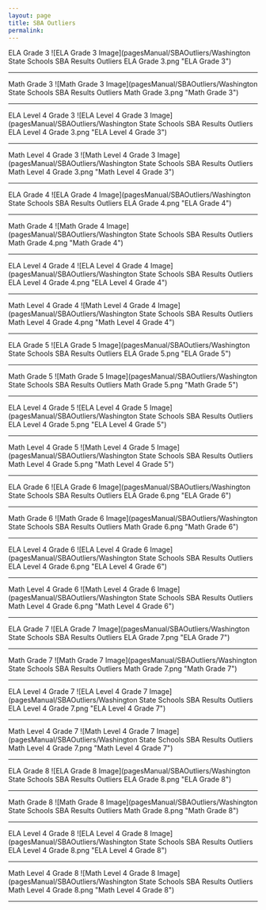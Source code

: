 ```yaml
---
layout: page
title: SBA Outliers
permalink:
---
```


ELA Grade 3
![ELA Grade 3 Image](pagesManual/SBAOutliers/Washington State Schools SBA Results Outliers ELA Grade 3.png "ELA Grade 3")

___

Math Grade 3
![Math Grade 3 Image](pagesManual/SBAOutliers/Washington State Schools SBA Results Outliers Math Grade 3.png "Math Grade 3")

___

ELA Level 4 Grade 3
![ELA Level 4 Grade 3 Image](pagesManual/SBAOutliers/Washington State Schools SBA Results Outliers ELA Level 4 Grade 3.png "ELA Level 4 Grade 3")

___

Math Level 4 Grade 3
![Math Level 4 Grade 3 Image](pagesManual/SBAOutliers/Washington State Schools SBA Results Outliers Math Level 4 Grade 3.png "Math Level 4 Grade 3")

___

ELA Grade 4
![ELA Grade 4 Image](pagesManual/SBAOutliers/Washington State Schools SBA Results Outliers ELA Grade 4.png "ELA Grade 4")

___

Math Grade 4
![Math Grade 4 Image](pagesManual/SBAOutliers/Washington State Schools SBA Results Outliers Math Grade 4.png "Math Grade 4")

___

ELA Level 4 Grade 4
![ELA Level 4 Grade 4 Image](pagesManual/SBAOutliers/Washington State Schools SBA Results Outliers ELA Level 4 Grade 4.png "ELA Level 4 Grade 4")

___

Math Level 4 Grade 4
![Math Level 4 Grade 4 Image](pagesManual/SBAOutliers/Washington State Schools SBA Results Outliers Math Level 4 Grade 4.png "Math Level 4 Grade 4")

___

ELA Grade 5
![ELA Grade 5 Image](pagesManual/SBAOutliers/Washington State Schools SBA Results Outliers ELA Grade 5.png "ELA Grade 5")

___

Math Grade 5
![Math Grade 5 Image](pagesManual/SBAOutliers/Washington State Schools SBA Results Outliers Math Grade 5.png "Math Grade 5")

___

ELA Level 4 Grade 5
![ELA Level 4 Grade 5 Image](pagesManual/SBAOutliers/Washington State Schools SBA Results Outliers ELA Level 4 Grade 5.png "ELA Level 4 Grade 5")

___

Math Level 4 Grade 5
![Math Level 4 Grade 5 Image](pagesManual/SBAOutliers/Washington State Schools SBA Results Outliers Math Level 4 Grade 5.png "Math Level 4 Grade 5")

___

ELA Grade 6
![ELA Grade 6 Image](pagesManual/SBAOutliers/Washington State Schools SBA Results Outliers ELA Grade 6.png "ELA Grade 6")

___

Math Grade 6
![Math Grade 6 Image](pagesManual/SBAOutliers/Washington State Schools SBA Results Outliers Math Grade 6.png "Math Grade 6")

___

ELA Level 4 Grade 6
![ELA Level 4 Grade 6 Image](pagesManual/SBAOutliers/Washington State Schools SBA Results Outliers ELA Level 4 Grade 6.png "ELA Level 4 Grade 6")

___

Math Level 4 Grade 6
![Math Level 4 Grade 6 Image](pagesManual/SBAOutliers/Washington State Schools SBA Results Outliers Math Level 4 Grade 6.png "Math Level 4 Grade 6")

___

ELA Grade 7
![ELA Grade 7 Image](pagesManual/SBAOutliers/Washington State Schools SBA Results Outliers ELA Grade 7.png "ELA Grade 7")

___

Math Grade 7
![Math Grade 7 Image](pagesManual/SBAOutliers/Washington State Schools SBA Results Outliers Math Grade 7.png "Math Grade 7")

___

ELA Level 4 Grade 7
![ELA Level 4 Grade 7 Image](pagesManual/SBAOutliers/Washington State Schools SBA Results Outliers ELA Level 4 Grade 7.png "ELA Level 4 Grade 7")

___

Math Level 4 Grade 7
![Math Level 4 Grade 7 Image](pagesManual/SBAOutliers/Washington State Schools SBA Results Outliers Math Level 4 Grade 7.png "Math Level 4 Grade 7")

___

ELA Grade 8
![ELA Grade 8 Image](pagesManual/SBAOutliers/Washington State Schools SBA Results Outliers ELA Grade 8.png "ELA Grade 8")

___

Math Grade 8
![Math Grade 8 Image](pagesManual/SBAOutliers/Washington State Schools SBA Results Outliers Math Grade 8.png "Math Grade 8")

___

ELA Level 4 Grade 8
![ELA Level 4 Grade 8 Image](pagesManual/SBAOutliers/Washington State Schools SBA Results Outliers ELA Level 4 Grade 8.png "ELA Level 4 Grade 8")

___

Math Level 4 Grade 8
![Math Level 4 Grade 8 Image](pagesManual/SBAOutliers/Washington State Schools SBA Results Outliers Math Level 4 Grade 8.png "Math Level 4 Grade 8")

___

